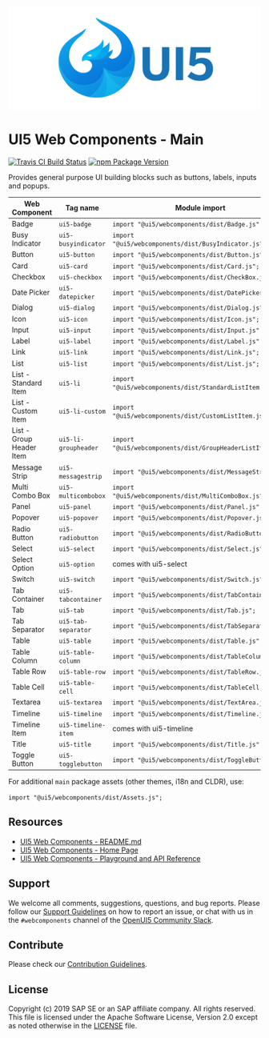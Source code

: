 ![UI5 icon](https://raw.githubusercontent.com/SAP/ui5-webcomponents/master/docs/images/UI5_logo_wide.png)

# UI5 Web Components - Main

[![Travis CI Build Status](https://travis-ci.org/SAP/ui5-webcomponents.svg?branch=master)](https://travis-ci.org/SAP/ui5-webcomponents)
[![npm Package Version](https://badge.fury.io/js/%40ui5%2Fwebcomponents.svg)](https://www.npmjs.com/package/@ui5/webcomponents)

Provides general purpose UI building blocks such as buttons, labels, inputs and popups.
 
 |      Web Component       |       Tag name       |                       Module import                        |
 | ------------------------ | -------------------- | ---------------------------------------------------------- |
 | Badge                    | `ui5-badge`          | `import "@ui5/webcomponents/dist/Badge.js";`               |
 | Busy Indicator           | `ui5-busyindicator`  | `import "@ui5/webcomponents/dist/BusyIndicator.js";`       |
 | Button                   | `ui5-button`         | `import "@ui5/webcomponents/dist/Button.js";`              |
 | Card                     | `ui5-card`           | `import "@ui5/webcomponents/dist/Card.js";`                |
 | Checkbox                 | `ui5-checkbox`       | `import "@ui5/webcomponents/dist/CheckBox.js";`            |
 | Date Picker              | `ui5-datepicker`     | `import "@ui5/webcomponents/dist/DatePicker.js";`          |
 | Dialog                   | `ui5-dialog`         | `import "@ui5/webcomponents/dist/Dialog.js";`              |
 | Icon                     | `ui5-icon`           | `import "@ui5/webcomponents/dist/Icon.js";`                |
 | Input                    | `ui5-input`          | `import "@ui5/webcomponents/dist/Input.js";`               |
 | Label                    | `ui5-label`          | `import "@ui5/webcomponents/dist/Label.js";`               |
 | Link                     | `ui5-link`           | `import "@ui5/webcomponents/dist/Link.js";`                |
 | List                     | `ui5-list`           | `import "@ui5/webcomponents/dist/List.js";`                |
 | List - Standard Item     | `ui5-li`             | `import "@ui5/webcomponents/dist/StandardListItem.js";`   |
 | List - Custom Item       | `ui5-li-custom`      | `import "@ui5/webcomponents/dist/CustomListItem.js";`      |
 | List - Group Header Item | `ui5-li-groupheader` | `import "@ui5/webcomponents/dist/GroupHeaderListItem.js";` |
 | Message Strip            | `ui5-messagestrip`   | `import "@ui5/webcomponents/dist/MessageStrip.js";`        |
 | Multi Combo Box          | `ui5-multicombobox`  | `import "@ui5/webcomponents/dist/MultiComboBox.js";`       |
 | Panel                    | `ui5-panel`          | `import "@ui5/webcomponents/dist/Panel.js";`               |
 | Popover                  | `ui5-popover`        | `import "@ui5/webcomponents/dist/Popover.js";`             |
 | Radio Button             | `ui5-radiobutton`    | `import "@ui5/webcomponents/dist/RadioButton.js";`         |
 | Select                   | `ui5-select`         | `import "@ui5/webcomponents/dist/Select.js";`              |
 | Select Option            | `ui5-option`         | comes with ui5-select              |
 | Switch                   | `ui5-switch`         | `import "@ui5/webcomponents/dist/Switch.js";`              |
 | Tab Container            | `ui5-tabcontainer`   | `import "@ui5/webcomponents/dist/TabContainer.js";`        |
 | Tab                      | `ui5-tab`            | `import "@ui5/webcomponents/dist/Tab.js";`                 |
 | Tab Separator            | `ui5-tab-separator`  | `import "@ui5/webcomponents/dist/TabSeparator.js";`        |
 | Table                    | `ui5-table`          | `import "@ui5/webcomponents/dist/Table.js";`               |
 | Table Column             | `ui5-table-column`   | `import "@ui5/webcomponents/dist/TableColumn.js";`               |
 | Table Row                | `ui5-table-row`      | `import "@ui5/webcomponents/dist/TableRow.js";`               |
 | Table Cell               | `ui5-table-cell`     | `import "@ui5/webcomponents/dist/TableCell.js";`               |
 | Textarea                 | `ui5-textarea`       | `import "@ui5/webcomponents/dist/TextArea.js";`            |
 | Timeline                 | `ui5-timeline`       | `import "@ui5/webcomponents/dist/Timeline.js";`            |
 | Timeline Item            | `ui5-timeline-item`  | comes with ui5-timeline                                    |
 | Title                    | `ui5-title`          | `import "@ui5/webcomponents/dist/Title.js";`               |
 | Toggle Button            | `ui5-togglebutton`   | `import "@ui5/webcomponents/dist/ToggleButton.js";`        |

For additional `main` package assets (other themes, i18n and CLDR), use:

`import "@ui5/webcomponents/dist/Assets.js";`

## Resources
- [UI5 Web Components - README.md](https://github.com/SAP/ui5-webcomponents/blob/master/README.md)
- [UI5 Web Components - Home Page](https://sap.github.io/ui5-webcomponents)
- [UI5 Web Components - Playground and API Reference](https://sap.github.io/ui5-webcomponents/playground/)

## Support
We welcome all comments, suggestions, questions, and bug reports. Please follow our [Support Guidelines](https://github.com/SAP/ui5-webcomponents/blob/master/SUPPORT.md#-content) on how to report an issue, or chat with us in the `#webcomponents` channel of the [OpenUI5 Community Slack](https://join-ui5-slack.herokuapp.com/).

## Contribute
Please check our [Contribution Guidelines](https://github.com/SAP/ui5-webcomponents/blob/master/CONTRIBUTING.md).

## License
Copyright (c) 2019 SAP SE or an SAP affiliate company. All rights reserved.
This file is licensed under the Apache Software License, Version 2.0 except as noted otherwise in the [LICENSE](https://github.com/SAP/ui5-webcomponents/blob/master/LICENSE.txt) file.
